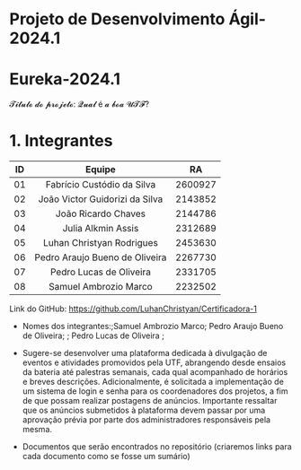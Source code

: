 
# Projeto de Desenvolvimento Ágil-2024.1

# Eureka-2024.1

𝓣𝓲𝓽𝓾𝓵𝓸 𝓭𝓸 𝓹𝓻𝓸𝓳𝓮𝓽𝓸: 𝓠𝓾𝓪𝓵 é 𝓪 𝓫𝓸𝓪 𝓤𝓣𝓕?

# 1. Integrantes


| ID   |                                 Equipe                                    |   RA       | 
| :--: | :-----------------------------------------------------------------------: | :--------: |
|   01 |              Fabrício Custódio da Silva                                   |   2600927  |    
|   02 |             João Victor Guidorizi da Silva                                |   2143852  |   
|   03 |              João Ricardo Chaves                                          |   2144786  |   
|   04 |              Julia Alkmin Assis                                           |   2312689  |    
|   05 |              Luhan Christyan Rodrigues                                    |   2453630  |    
|   06 |              Pedro Araujo Bueno de Oliveira                               |   2267730  |
|   07 |              Pedro Lucas de Oliveira                                      |   2331705  |   
|   08 |              Samuel Ambrozio Marco                                        |   2232502  |






Link do GitHub: https://github.com/LuhanChristyan/Certificadora-1
* Nomes dos integrantes:;Samuel Ambrozio Marco; Pedro Araujo Bueno de Oliveira; ; Pedro Lucas de Oliveira ;











* Sugere-se desenvolver uma plataforma dedicada à divulgação de eventos e atividades promovidos pela UTF, abrangendo desde ensaios da bateria até palestras semanais, cada qual acompanhado de horários e breves descrições. Adicionalmente, é solicitada a implementação de um sistema de login e senha para os coordenadores dos projetos, a fim de que possam realizar postagens de anúncios. Importante ressaltar que os anúncios submetidos à plataforma devem passar por uma aprovação prévia por parte dos administradores responsáveis pela mesma.

* Documentos que serão encontrados no repositório (criaremos links para cada
documento como se fosse um sumário)
